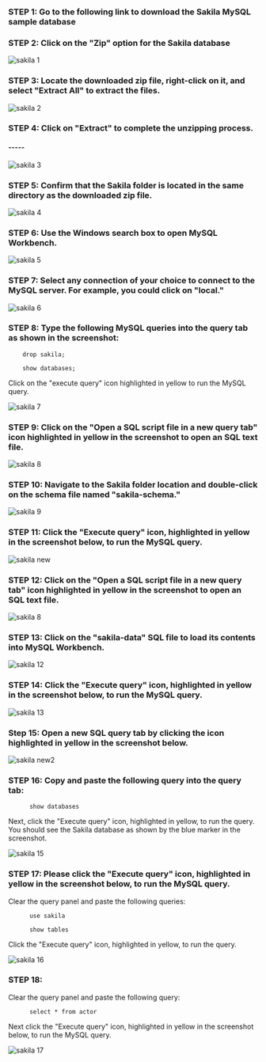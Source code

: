 ### STEP 1: Go to the following link to download  the Sakila MySQL sample database

### STEP 2: Click on the "Zip" option for the Sakila database

![sakila 1](https://github.com/user-attachments/assets/7e279590-4e47-4b72-8e2e-124247595185)

### STEP 3: Locate the downloaded zip file, right-click on it, and select "Extract All" to extract the files.

![sakila 2](https://github.com/user-attachments/assets/0fdf4188-d85a-41bc-8e9a-5c9f30d76e74)

### STEP 4: Click on "Extract" to complete the unzipping process.

#### -----

![sakila 3](https://github.com/user-attachments/assets/b6944d18-a7b7-4633-b1a0-9776e8fbe30c)

### STEP 5: Confirm that the Sakila folder is located in the same directory as the downloaded zip file.

![sakila 4](https://github.com/user-attachments/assets/7a611c78-71c1-4f48-a7b1-2876a551a952)

### STEP 6: Use the Windows search box to open MySQL Workbench. 

![sakila 5](https://github.com/user-attachments/assets/da5035db-6a81-4541-a0dd-081bfb43ea5c)

### STEP 7: Select any connection of your choice to connect to the MySQL server. For example, you could click on "local."

![sakila 6](https://github.com/user-attachments/assets/acdca308-a814-4c0d-a1da-89e0f9063d1a)

### STEP 8: Type the following MySQL queries into the query tab as shown in the screenshot:

        drop sakila;
    
        show databases;

 Click on the "execute query" icon highlighted in yellow to run the MySQL query.

![sakila 7](https://github.com/user-attachments/assets/dc1c4a17-a131-49ee-981b-aec4553818c8)

### STEP 9: Click on the "Open a SQL script file in a new query tab" icon highlighted in yellow in the screenshot to open an SQL text file. 

![sakila 8](https://github.com/user-attachments/assets/032d7646-1cb2-414f-aec8-76739af65ada)

### STEP 10: Navigate to the Sakila folder location and double-click on the schema file named "sakila-schema." 

![sakila 9](https://github.com/user-attachments/assets/5d5d93de-3654-43d6-bfb6-e03788c98c6d)

### STEP 11: Click the "Execute query" icon, highlighted in yellow in the screenshot below, to run the MySQL query.

![sakila new](https://github.com/user-attachments/assets/c9447043-a43a-4483-a901-5417f28b55e9)

### STEP 12: Click on the "Open a SQL script file in a new query tab" icon highlighted in yellow in the screenshot to open an SQL text file.

![sakila 8](https://github.com/user-attachments/assets/032d7646-1cb2-414f-aec8-76739af65ada)

### STEP 13: Click on the "sakila-data" SQL file to load its contents into MySQL Workbench.

![sakila 12](https://github.com/user-attachments/assets/a4bdaa43-3fc8-4cde-be73-813bc69b2620)

### STEP 14: Click the "Execute query" icon, highlighted in yellow in the screenshot below, to run the MySQL query.

![sakila 13](https://github.com/user-attachments/assets/997aeffd-6f32-41ed-8063-4a45bf52ad2b)

### Step 15: Open a new SQL query tab by clicking the icon highlighted in yellow in the screenshot below.

  ![sakila new2](https://github.com/user-attachments/assets/124e46e9-409c-49e6-8a31-e0adb2f3913d)

### STEP 16: Copy and paste the following query into the query tab:

          show databases
  
  Next, click the "Execute query" icon, highlighted in yellow, to run the query. You should see the Sakila database as shown by the blue marker in the screenshot.

![sakila 15](https://github.com/user-attachments/assets/e7212c53-0963-46a0-a3bb-36094cbe1a72)

### STEP 17: Please click the "Execute query" icon, highlighted in yellow in the screenshot below, to run the MySQL query.

  Clear the query panel and paste the following queries:

          use sakila
        
          show tables

  Click the "Execute query" icon, highlighted in yellow, to run the query.

![sakila 16](https://github.com/user-attachments/assets/d0d3f59c-c898-42cf-8120-28b9d7f84ea4)

### STEP 18:

  Clear the query panel and paste the following query:

          select * from actor

  Next click the "Execute query" icon, highlighted in yellow in the screenshot below, to run the MySQL query.

![sakila 17](https://github.com/user-attachments/assets/686a2698-b47f-4727-9fe5-7e3666d5ab0b)


















